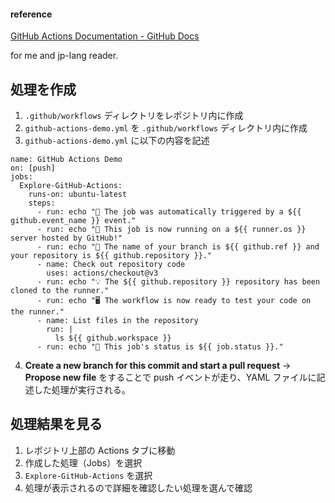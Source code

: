 #### reference
[ GitHub Actions Documentation - GitHub Docs ](https://docs.github.com/en/actions)

for me and jp-lang reader.

## 処理を作成
1. `.github/workflows` ディレクトリをレポジトリ内に作成
2. `github-actions-demo.yml` を `.github/workflows` ディレクトリ内に作成
3. `github-actions-demo.yml` に以下の内容を記述

```yaml{:copy}
name: GitHub Actions Demo
on: [push]
jobs:
  Explore-GitHub-Actions:
    runs-on: ubuntu-latest
    steps:
      - run: echo "🎉 The job was automatically triggered by a ${{ github.event_name }} event."
      - run: echo "🐧 This job is now running on a ${{ runner.os }} server hosted by GitHub!"
      - run: echo "🔎 The name of your branch is ${{ github.ref }} and your repository is ${{ github.repository }}."
      - name: Check out repository code
        uses: actions/checkout@v3
      - run: echo "💡 The ${{ github.repository }} repository has been cloned to the runner."
      - run: echo "🖥️ The workflow is now ready to test your code on the runner."
      - name: List files in the repository
        run: |
          ls ${{ github.workspace }}
      - run: echo "🍏 This job's status is ${{ job.status }}."
```
4. **Create a new branch for this commit and start a pull request** -> **Propose new file** をすることで push イベントが走り、YAML ファイルに記述した処理が実行される。

## 処理結果を見る

1. レポジトリ上部の Actions タブに移動
2. 作成した処理（Jobs）を選択
3. `Explore-GitHub-Actions` を選択
4. 処理が表示されるので詳細を確認したい処理を選んで確認
